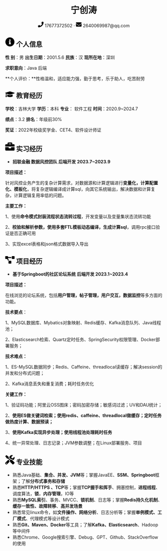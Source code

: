  <center>
     <h1>宁创涛</h1>
     <div>
         <span>
             <img src="assets/phone-solid.svg" width="18px">
             17677372502
         </span>
         ·
         <span>
             <img src="assets/envelope-solid.svg" width="18px">
             2640069987@qq.com
         </span>
     </div>
 </center>

 ## <img src="assets/info-circle-solid.svg" width="30px"  > 个人信息 

**性        别**：男		**出生日期**：2001.5.6		**民族**：汉		**现所在地**：深圳

**求职意向**：Java 后端

**个人评价：**性格温和，适应能力强，勤于思考，乐于助人，吃苦耐劳

## <img src="assets/graduation-cap-solid.svg" width="30px"  > 教育经历

**学校**：吉林大学		**学历**：本科		**专业**： 软件工程		**时间**：2020.9~2024.7

**绩点**：3.2		     	**排名**：年级前30%

**奖证**：2022年校级奖学金、CET4、软件设计师证   		

## <img src="assets/briefcase-solid.svg" width="30px"  > 实习经历

+ **招联金融				数据风控团队				后端开发**				**2023.7~2023.9**

**项目描述：**

​		针对风控业务产生的复杂计算需求，对数据源和计算逻辑进行**变量化，计算配置化、模板化**，将复杂逻辑编译成计算sql，向其它系统输出，解决数据和计算复杂，计算逻辑复用率低的问题。

**主要工作：**

1、使用**命令模式封装流程状态流转过程**，开发变量以及变量集状态流转功能

2、**校验和解析参数，使用多套FTL模板动态编译，生成计算sql**，调用rpc接口验证是否正确可用

3、实现excel表格和json格式数据导入导出

## <img src="assets/project-diagram-solid.svg" width="30px"  > 项目经历

+ **基于Springboot的社区论坛系统**				**后端开发				2023.1~2023.4**

**项目描述：**

​		在线浏览的论坛系统，包括**用户管理，帖子管理，用户交互，数据监控**等多方面的功能。

**技术要点**：

1、MySQL数据库、Mybatics对象映射、Redis缓存、Kafka消息队列、Java线程池；

2、Elasticsearch检索、Quartz定时任务、SpringSecurity权限管理、Docker部署服务；

**技术难点：**

1、ES-MySQL数据同步；Redis、Caffeine、threadlocal读缓存；解决session的并发和分布式问题；

2、Kafka消息丢失和重复消费；耗时任务优化

**关键工作：**

1、验证码功能；阿里云OSS图床；密码加密存储；敏感词过滤；UV和DAU统计；

2、**使用ES做关键词检索；使用redis、caffeine、threadlocal做缓存；定时任务做热度计算、数据预读；**

3、**使用Kafka实现异步处理；使用线程池处理耗时任务**

4、统一异常处理、日志记录；JVM参数调整；在Linux部署服务、项目

## <img src="assets/tools-solid.svg" width="30px"  > 专业技能

- 熟悉Java基础、**集合、并发、JVM**等；掌握JavaEE、**SSM、Springboot**框架；了解**分布式事务和存储**
- 熟悉**HTTP/HTTPS 、TCP**等；掌握**TCP握手和挥手**、拥塞控制，**进程线程**、调度算法，**锁**，**内存管理**，IO等
- 熟悉**MySQL索引**、事务、MVCC、**锁机制**、日志等；掌握**Redis持久化机制**、**缓存一致性、故障转移**、**高并发场景**
- 熟悉常见linux命令，如**文件操作、网络分析**、日志分析等；掌握**单例模式、工厂模式**、代理模式等设计模式
- 熟悉**Git、Maven、Docker**等工具；了解**Kafka、Elasticsearch**、Hadoop等中间件
- 熟悉Chrome、Google搜索引擎、Debug、GPT、Github、StackOverflow的使用



